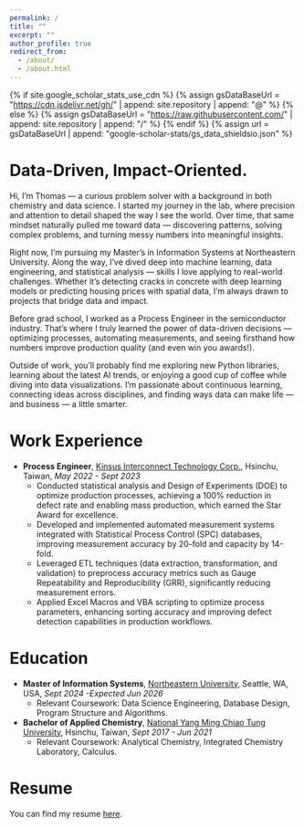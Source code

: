 ```yaml
---
permalink: /
title: ""
excerpt: ""
author_profile: true
redirect_from: 
  - /about/
  - /about.html
---
```


{% if site.google_scholar_stats_use_cdn %}
{% assign gsDataBaseUrl = "https://cdn.jsdelivr.net/gh/" | append: site.repository | append: "@" %}
{% else %}
{% assign gsDataBaseUrl = "https://raw.githubusercontent.com/" | append: site.repository | append: "/" %}
{% endif %}
{% assign url = gsDataBaseUrl | append: "google-scholar-stats/gs_data_shieldsio.json" %}

<span class='anchor' id='about-me'></span>
# Data-Driven, Impact-Oriented.

Hi, I’m Thomas — a curious problem solver with a background in both chemistry and data science. I started my journey in the lab, where precision and attention to detail shaped the way I see the world. Over time, that same mindset naturally pulled me toward data — discovering patterns, solving complex problems, and turning messy numbers into meaningful insights.

Right now, I’m pursuing my Master’s in Information Systems at Northeastern University. Along the way, I’ve dived deep into machine learning, data engineering, and statistical analysis — skills I love applying to real-world challenges. Whether it’s detecting cracks in concrete with deep learning models or predicting housing prices with spatial data, I’m always drawn to projects that bridge data and impact.

Before grad school, I worked as a Process Engineer in the semiconductor industry. That’s where I truly learned the power of data-driven decisions — optimizing processes, automating measurements, and seeing firsthand how numbers improve production quality (and even win you awards!).

Outside of work, you’ll probably find me exploring new Python libraries, learning about the latest AI trends, or enjoying a good cup of coffee while diving into data visualizations. I’m passionate about continuous learning, connecting ideas across disciplines, and finding ways data can make life — and business — a little smarter.

<!--# 🔥 News-->
<!--- *2022.02*: &nbsp;🎉🎉 Lorem ipsum dolor sit amet, consectetur adipiscing elit. Vivamus ornare aliquet ipsum, ac tempus justo dapibus sit amet. -->
<!--- *2022.02*: &nbsp;🎉🎉 Lorem ipsum dolor sit amet, consectetur adipiscing elit. Vivamus ornare aliquet ipsum, ac tempus justo dapibus sit amet. -->

<span class='anchor' id='work-experience'></span>
# Work Experience
- **Process Engineer**, [Kinsus Interconnect Technology Corp.](https://www.kinsus.com.tw/), Hsinchu, Taiwan, *May 2022 - Sept 2023*
  - Conducted statistical analysis and Design of Experiments (DOE) to optimize production processes, achieving a 100% reduction in defect rate and enabling mass production, which earned the Star Award for excellence.
  - Developed and implemented automated measurement systems integrated with Statistical Process Control (SPC) databases, improving measurement accuracy by 20-fold and capacity by 14-fold.
  - Leveraged ETL techniques (data extraction, transformation, and validation) to preprocess accuracy metrics such as Gauge Repeatability and Reproducibility (GRR), significantly reducing measurement errors.
  - Applied Excel Macros and VBA scripting to optimize process parameters, enhancing sorting accuracy and improving defect detection capabilities in production workflows.

<span class='anchor' id='education'></span>
# Education
- **Master of Information Systems**, [Northeastern University](https://seattle.northeastern.edu), Seattle, WA, USA, *Sept 2024 -Expected Jun 2026*
  - Relevant Coursework: Data Science Engineering, Database Design, Program Structure and Algorithms.
- **Bachelor of Applied Chemistry**, [National Yang Ming Chiao Tung University](https://www.nycu.edu.tw/nycu/en/index), Hsinchu, Taiwan, *Sept 2017 - Jun 2021* 
  - Relevant Coursework: Analytical Chemistry, Integrated Chemistry Laboratory, Calculus.

<!-- <span class='anchor' id='publication'></span>
# Publication
- Wang, H. L., **Lin, J.**, Chen, Y. H., Chen, Y. S., Lai, W. Y., & Hwang, Y. T. (2023). [Estimation of Static Population Parameters Based on Telecommunication Data](https://www.airitilibrary.com/Article/Detail?DocID=05296528-N202306020008-00003). *Journal of the Chinese Statistical Association*, 61(2), 152-177. -->

<!--# 🎖 Honors and Awards-->
<!--- *2021.10* Lorem ipsum dolor sit amet, consectetur adipiscing elit. Vivamus ornare aliquet ipsum, ac tempus justo dapibus sit amet. -->
<!--- *2021.09* Lorem ipsum dolor sit amet, consectetur adipiscing elit. Vivamus ornare aliquet ipsum, ac tempus justo dapibus sit amet. -->

<!--# 💻 Internships-->
<!--- *2019.05 - 2020.02*, [Lorem](https://github.com/), China.-->

<span class='anchor' id='resume'></span>
# Resume
You can find my resume [here](./assets/ThomasLeeResume.pdf).
<br/><br/>

<!--<p style='text-align: right; font-size: 0.8em; font-style: italic;'> DESIGNED BY Joyce Lin </p>-->
